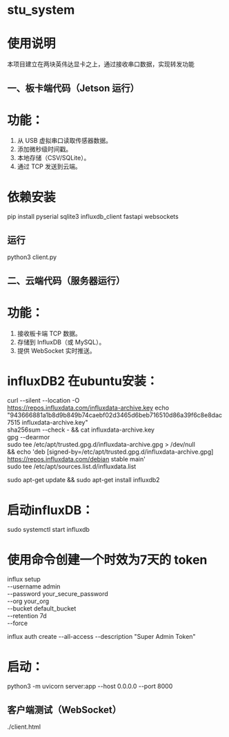 # stu_system

# 使用说明
本项目建立在两块英伟达显卡之上，通过接收串口数据，实现转发功能

## 一、板卡端代码（Jetson 运行）
# 功能：
1. 从 USB 虚拟串口读取传感器数据。
2. 添加微秒级时间戳。
3. 本地存储（CSV/SQLite）。
4. 通过 TCP 发送到云端。
# 依赖安装
pip install pyserial sqlite3 influxdb_client fastapi websockets
## 运行
python3 client.py

## 二、云端代码（服务器运行）
# 功能：
1. 接收板卡端 TCP 数据。
2. 存储到 InfluxDB（或 MySQL）。
3. 提供 WebSocket 实时推送。

# influxDB2 在ubuntu安装：

curl --silent --location -O \
https://repos.influxdata.com/influxdata-archive.key
echo "943666881a1b8d9b849b74caebf02d3465d6beb716510d86a39f6c8e8dac7515  influxdata-archive.key" \
 sha256sum --check - && cat influxdata-archive.key \
 gpg --dearmor \
 sudo tee /etc/apt/trusted.gpg.d/influxdata-archive.gpg > /dev/null \
&& echo 'deb [signed-by=/etc/apt/trusted.gpg.d/influxdata-archive.gpg] https://repos.influxdata.com/debian stable main' \
 sudo tee /etc/apt/sources.list.d/influxdata.list

sudo apt-get update && sudo apt-get install influxdb2

# 启动influxDB： 
sudo systemctl start influxdb

# 使用命令创建一个时效为7天的 token
 influx setup \
   --username admin \
   --password your_secure_password \
   --org your_org \
   --bucket default_bucket \
   --retention 7d \
   --force

influx auth create --all-access --description "Super Admin Token"

# 启动：
 python3 -m uvicorn server:app --host 0.0.0.0 --port 8000

##  客户端测试（WebSocket）
./client.html
 